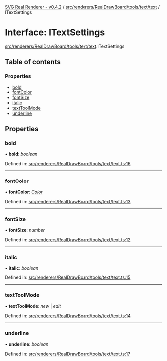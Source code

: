 [SVG Real Renderer - v0.4.2](../docs.md) / [src/renderers/RealDrawBoard/tools/text/text](../modules/src_renderers_realdrawboard_tools_text_text.md) / ITextSettings

# Interface: ITextSettings

[src/renderers/RealDrawBoard/tools/text/text](../modules/src_renderers_realdrawboard_tools_text_text.md).ITextSettings

## Table of contents

### Properties

- [bold](src_renderers_realdrawboard_tools_text_text.itextsettings.md#bold)
- [fontColor](src_renderers_realdrawboard_tools_text_text.itextsettings.md#fontcolor)
- [fontSize](src_renderers_realdrawboard_tools_text_text.itextsettings.md#fontsize)
- [italic](src_renderers_realdrawboard_tools_text_text.itextsettings.md#italic)
- [textToolMode](src_renderers_realdrawboard_tools_text_text.itextsettings.md#texttoolmode)
- [underline](src_renderers_realdrawboard_tools_text_text.itextsettings.md#underline)

## Properties

### bold

• **bold**: *boolean*

Defined in: [src/renderers/RealDrawBoard/tools/text/text.ts:16](https://github.com/HarshKhandeparkar/svg-real-renderer/blob/2797013/src/renderers/RealDrawBoard/tools/text/text.ts#L16)

___

### fontColor

• **fontColor**: [*Color*](../modules/src_types_realrenderertypes.md#color)

Defined in: [src/renderers/RealDrawBoard/tools/text/text.ts:13](https://github.com/HarshKhandeparkar/svg-real-renderer/blob/2797013/src/renderers/RealDrawBoard/tools/text/text.ts#L13)

___

### fontSize

• **fontSize**: *number*

Defined in: [src/renderers/RealDrawBoard/tools/text/text.ts:12](https://github.com/HarshKhandeparkar/svg-real-renderer/blob/2797013/src/renderers/RealDrawBoard/tools/text/text.ts#L12)

___

### italic

• **italic**: *boolean*

Defined in: [src/renderers/RealDrawBoard/tools/text/text.ts:15](https://github.com/HarshKhandeparkar/svg-real-renderer/blob/2797013/src/renderers/RealDrawBoard/tools/text/text.ts#L15)

___

### textToolMode

• **textToolMode**: *new* \| *edit*

Defined in: [src/renderers/RealDrawBoard/tools/text/text.ts:14](https://github.com/HarshKhandeparkar/svg-real-renderer/blob/2797013/src/renderers/RealDrawBoard/tools/text/text.ts#L14)

___

### underline

• **underline**: *boolean*

Defined in: [src/renderers/RealDrawBoard/tools/text/text.ts:17](https://github.com/HarshKhandeparkar/svg-real-renderer/blob/2797013/src/renderers/RealDrawBoard/tools/text/text.ts#L17)
